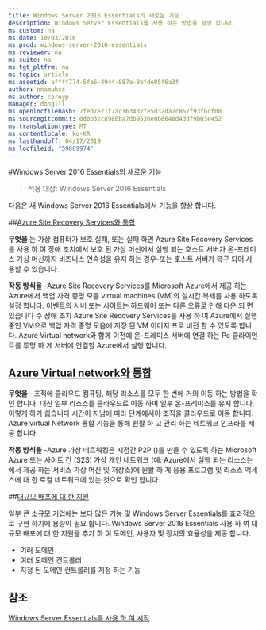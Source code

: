 ```yaml
---
title: Windows Server 2016 Essentials의 새로운 기능
description: Windows Server Essentials를 사용 하는 방법을 설명 합니다.
ms.custom: na
ms.date: 10/03/2016
ms.prod: windows-server-2016-essentials
ms.reviewer: na
ms.suite: na
ms.tgt_pltfrm: na
ms.topic: article
ms.assetid: affff774-5fa6-4944-887a-9bfde05f6a3f
author: nnamuhcs
ms.author: coreyp
manager: dongill
ms.openlocfilehash: 7fed7e71f7ac163437fe5d32da7c867f93fbcf00
ms.sourcegitcommit: 0d0b32c8986ba7db9536e0b8648d4ddf9b03e452
ms.translationtype: MT
ms.contentlocale: ko-KR
ms.lasthandoff: 04/17/2019
ms.locfileid: "59869974"
---
```

#<a name="whats-new-in-windows-server-2016-essentials"></a>Windows Server 2016 Essentials의 새로운 기능

> 적용 대상: Windows Server 2016 Essentials

다음은 새 Windows Server 2016 Essentials에서 기능을 향상 합니다.

##<a name="integration-with-azure-site-recovery-servicesazure-site-recovery-services-integrationmd"></a>[Azure Site Recovery Services와 통합](azure-site-recovery-services-integration.md)

**무엇을** 는 가상 컴퓨터가 보호 실패, 또는 실패 하면 Azure Site Recovery Services를 사용 하 여 장애 조치에서 보호 된 가상 머신에서 실행 되는 호스트 서버가 온-프레미스 가상 머신까지 비즈니스 연속성을 유지 하는 경우-또는 호스트 서버가 복구 되어 사용할 수 있습니다. 

**작동 방식을** -Azure Site Recovery Services를 Microsoft Azure에서 제공 하는 Azure에서 백업 자격 증명 모음 virtual machines (VM)의 실시간 복제를 사용 하도록 설정 합니다. 이벤트의 서버 또는 사이트는 하드웨어 또는 다른 오류로 인해 다운 되 면 있습니다 수 장애 조치 Azure Site Recovery Services를 사용 하 여 Azure에서 실행 중인 VM으로 백업 자격 증명 모음에 저장 된 VM 이미지 프로 비전 할 수 있도록 합니다. Azure Virtual network와 함께 이전에 온-프레미스 서버에 연결 하는 Pc 클라이언트를 투명 하 게 서버에 연결할 Azure에서 실행 합니다.     
                                                                                                                                                                                                                                                                                                               

## <a name="integration-with-azure-virtual-networkazure-virtual-network-integrationmd"></a>[Azure Virtual network와 통합](azure-virtual-network-integration.md)

**무엇을**--조직에 클라우드 컴퓨팅, 해당 리소스를 모두 한 번에 거의 이동 하는 방법을 확인 합니다. 대신 일부 리소스를 클라우드로 이동 하며 일부 온-프레미스를 유지 합니다. 이렇게 하기 쉽습니다 시간이 지남에 따라 단계에서이 조직을 클라우드로 이동 합니다. Azure virtual Network 통합 기능을 통해 원활 하 고 관리 하는 네트워크 인프라를 제공 합니다.

**작동 방식을** -Azure 가상 네트워킹은 지점간 P2P ()를 만들 수 있도록 하는 Microsoft Azure 또는 사이트 간 (S2S) 가상 개인 네트워크 (예: Azure에서 실행 되는 리소스는에서 제공 하는 서비스 가상 머신 및 저장소)에 원활 하 게 응용 프로그램 및 리소스 액세스에 대 한 로컬 네트워크에 있는 것으로 확인 합니다.



##<a name="support-for-larger-deploymentssupport-for-larger-deploymentsmd"></a>[대규모 배포에 대 한 지원](support-for-larger-deployments.md) 

일부 큰 소규모 기업에는 보다 많은 기능 및 Windows Server Essentials를 효과적으로 구현 하기에 용량이 필요 합니다. Windows Server 2016 Essentials 사용 하 여 대규모 배포에 대 한 지원을 추가 하 여 도메인, 사용자 및 장치의 효율성을 제공 합니다.                                                                                                                                                                                                 

 - 여러 도메인
 - 여러 도메인 컨트롤러                                                                                                                                                                                                                                        
 - 지정 된 도메인 컨트롤러를 지정 하는 기능                                                                                                                                                                                                                   
                                                                                                                                                                                                                                                                                                                                                                                                                                                                                                                                                                                                                                                                                                       

<a name="see-also"></a>참조
--------

[Windows Server Essentials를 사용 하 여 시작](get-started.md)

